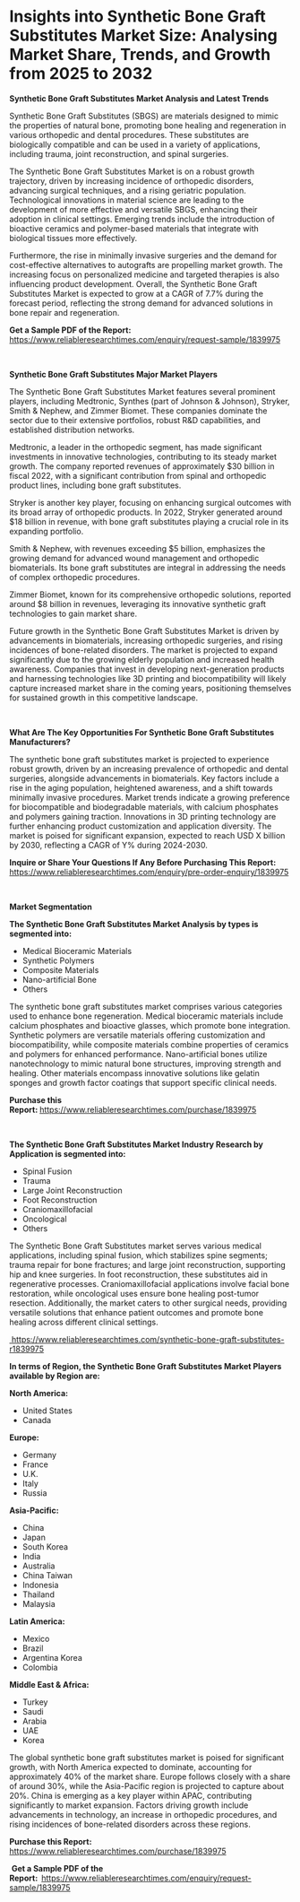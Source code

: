 <p><h1>Insights into Synthetic Bone Graft Substitutes Market Size: Analysing Market Share, Trends, and Growth from 2025 to 2032</h1></p><p><strong>Synthetic Bone Graft Substitutes Market Analysis and Latest Trends</strong></p>
<p><p>Synthetic Bone Graft Substitutes (SBGS) are materials designed to mimic the properties of natural bone, promoting bone healing and regeneration in various orthopedic and dental procedures. These substitutes are biologically compatible and can be used in a variety of applications, including trauma, joint reconstruction, and spinal surgeries.</p><p>The Synthetic Bone Graft Substitutes Market is on a robust growth trajectory, driven by increasing incidence of orthopedic disorders, advancing surgical techniques, and a rising geriatric population. Technological innovations in material science are leading to the development of more effective and versatile SBGS, enhancing their adoption in clinical settings. Emerging trends include the introduction of bioactive ceramics and polymer-based materials that integrate with biological tissues more effectively.</p><p>Furthermore, the rise in minimally invasive surgeries and the demand for cost-effective alternatives to autografts are propelling market growth. The increasing focus on personalized medicine and targeted therapies is also influencing product development. Overall, the Synthetic Bone Graft Substitutes Market is expected to grow at a CAGR of 7.7% during the forecast period, reflecting the strong demand for advanced solutions in bone repair and regeneration.</p></p>
<p><strong>Get a Sample PDF of the Report:&nbsp;</strong> <a href="https://www.reliableresearchtimes.com/enquiry/request-sample/1839975?utm_campaign=3494&utm_medium=2&utm_source=Github&utm_content=ia&utm_term=19042025&utm_id=synthetic-bone-graft-substitutes">https://www.reliableresearchtimes.com/enquiry/request-sample/1839975</a></p>
<p>&nbsp;</p>
<p><strong>Synthetic Bone Graft Substitutes Major Market Players</strong></p>
<p><p>The Synthetic Bone Graft Substitutes Market features several prominent players, including Medtronic, Synthes (part of Johnson & Johnson), Stryker, Smith & Nephew, and Zimmer Biomet. These companies dominate the sector due to their extensive portfolios, robust R&D capabilities, and established distribution networks.</p><p>Medtronic, a leader in the orthopedic segment, has made significant investments in innovative technologies, contributing to its steady market growth. The company reported revenues of approximately $30 billion in fiscal 2022, with a significant contribution from spinal and orthopedic product lines, including bone graft substitutes.</p><p>Stryker is another key player, focusing on enhancing surgical outcomes with its broad array of orthopedic products. In 2022, Stryker generated around $18 billion in revenue, with bone graft substitutes playing a crucial role in its expanding portfolio.</p><p>Smith & Nephew, with revenues exceeding $5 billion, emphasizes the growing demand for advanced wound management and orthopedic biomaterials. Its bone graft substitutes are integral in addressing the needs of complex orthopedic procedures.</p><p>Zimmer Biomet, known for its comprehensive orthopedic solutions, reported around $8 billion in revenues, leveraging its innovative synthetic graft technologies to gain market share.</p><p>Future growth in the Synthetic Bone Graft Substitutes Market is driven by advancements in biomaterials, increasing orthopedic surgeries, and rising incidences of bone-related disorders. The market is projected to expand significantly due to the growing elderly population and increased health awareness. Companies that invest in developing next-generation products and harnessing technologies like 3D printing and biocompatibility will likely capture increased market share in the coming years, positioning themselves for sustained growth in this competitive landscape.</p></p>
<p>&nbsp;</p>
<p><strong>What Are The Key Opportunities For Synthetic Bone Graft Substitutes Manufacturers?</strong></p>
<p><p>The synthetic bone graft substitutes market is projected to experience robust growth, driven by an increasing prevalence of orthopedic and dental surgeries, alongside advancements in biomaterials. Key factors include a rise in the aging population, heightened awareness, and a shift towards minimally invasive procedures. Market trends indicate a growing preference for biocompatible and biodegradable materials, with calcium phosphates and polymers gaining traction. Innovations in 3D printing technology are further enhancing product customization and application diversity. The market is poised for significant expansion, expected to reach USD X billion by 2030, reflecting a CAGR of Y% during 2024-2030.</p></p>
<p><strong>Inquire or Share Your Questions If Any Before Purchasing This Report:</strong> <a href="https://www.reliableresearchtimes.com/enquiry/pre-order-enquiry/1839975?utm_campaign=3494&utm_medium=2&utm_source=Github&utm_content=ia&utm_term=19042025&utm_id=synthetic-bone-graft-substitutes">https://www.reliableresearchtimes.com/enquiry/pre-order-enquiry/1839975</a></p>
<p>&nbsp;</p>
<p><strong>Market Segmentation</strong></p>
<p><strong>The Synthetic Bone Graft Substitutes Market Analysis by types is segmented into:</strong></p>
<p><ul><li>Medical Bioceramic Materials</li><li>Synthetic Polymers</li><li>Composite Materials</li><li>Nano-artificial Bone</li><li>Others</li></ul></p>
<p><p>The synthetic bone graft substitutes market comprises various categories used to enhance bone regeneration. Medical bioceramic materials include calcium phosphates and bioactive glasses, which promote bone integration. Synthetic polymers are versatile materials offering customization and biocompatibility, while composite materials combine properties of ceramics and polymers for enhanced performance. Nano-artificial bones utilize nanotechnology to mimic natural bone structures, improving strength and healing. Other materials encompass innovative solutions like gelatin sponges and growth factor coatings that support specific clinical needs.</p></p>
<p><strong>Purchase this Report:&nbsp;</strong><a href="https://www.reliableresearchtimes.com/purchase/1839975?utm_campaign=3494&utm_medium=2&utm_source=Github&utm_content=ia&utm_term=19042025&utm_id=synthetic-bone-graft-substitutes">https://www.reliableresearchtimes.com/purchase/1839975</a></p>
<p>&nbsp;</p>
<p><strong>The Synthetic Bone Graft Substitutes Market Industry Research by Application is segmented into:</strong></p>
<p><ul><li>Spinal Fusion</li><li>Trauma</li><li>Large Joint Reconstruction</li><li>Foot Reconstruction</li><li>Craniomaxillofacial</li><li>Oncological</li><li>Others</li></ul></p>
<p><p>The Synthetic Bone Graft Substitutes market serves various medical applications, including spinal fusion, which stabilizes spine segments; trauma repair for bone fractures; and large joint reconstruction, supporting hip and knee surgeries. In foot reconstruction, these substitutes aid in regenerative processes. Craniomaxillofacial applications involve facial bone restoration, while oncological uses ensure bone healing post-tumor resection. Additionally, the market caters to other surgical needs, providing versatile solutions that enhance patient outcomes and promote bone healing across different clinical settings.</p></p>
<p><a href="https://www.reliableresearchtimes.com/synthetic-bone-graft-substitutes-r1839975?utm_campaign=3494&utm_medium=2&utm_source=Github&utm_content=ia&utm_term=19042025&utm_id=synthetic-bone-graft-substitutes">&nbsp;https://www.reliableresearchtimes.com/synthetic-bone-graft-substitutes-r1839975</a></p>
<p><strong>In terms of Region, the Synthetic Bone Graft Substitutes Market Players available by Region are:</strong></p>
<p>
    <p> <strong> North America: </strong>
        <ul>
            <li>United States</li>
            <li>Canada</li>
        </ul>
        </p> 
    <p> <strong> Europe: </strong>
        <ul>
            <li>Germany</li>
            <li>France</li>
            <li>U.K.</li>
            <li>Italy</li>
            <li>Russia</li>
        </ul>
        </p> 
    <p> <strong> Asia-Pacific: </strong>
        <ul>
            <li>China</li>
            <li>Japan</li>
            <li>South Korea</li>
            <li>India</li>
            <li>Australia</li>
            <li>China Taiwan</li>
            <li>Indonesia</li>
            <li>Thailand</li>
            <li>Malaysia</li>
        </ul>
        </p> 
    <p> <strong> Latin America: </strong>
        <ul>
            <li>Mexico</li>
            <li>Brazil</li>
            <li>Argentina Korea</li>
            <li>Colombia</li>
        </ul>
        </p> 
    <p> <strong> Middle East & Africa: </strong>
        <ul>
            <li>Turkey</li>
            <li>Saudi</li>
            <li>Arabia</li>
            <li>UAE</li>
            <li>Korea</li>
        </ul>
    </p>
    </p>
<p><p>The global synthetic bone graft substitutes market is poised for significant growth, with North America expected to dominate, accounting for approximately 40% of the market share. Europe follows closely with a share of around 30%, while the Asia-Pacific region is projected to capture about 20%. China is emerging as a key player within APAC, contributing significantly to market expansion. Factors driving growth include advancements in technology, an increase in orthopedic procedures, and rising incidences of bone-related disorders across these regions.</p></p>
<p><strong>Purchase this Report: </strong><a href="https://www.reliableresearchtimes.com/purchase/1839975?utm_campaign=3494&utm_medium=2&utm_source=Github&utm_content=ia&utm_term=19042025&utm_id=synthetic-bone-graft-substitutes">https://www.reliableresearchtimes.com/purchase/1839975</a></p>
<p>&nbsp;<strong>Get a Sample PDF of the Report:&nbsp;&nbsp;</strong><a href="https://www.reliableresearchtimes.com/enquiry/request-sample/1839975?utm_campaign=3494&utm_medium=2&utm_source=Github&utm_content=ia&utm_term=19042025&utm_id=synthetic-bone-graft-substitutes">https://www.reliableresearchtimes.com/enquiry/request-sample/1839975</a></p>
<p><strong></strong></p>
<p><p></p><p></p><p></p></p>
